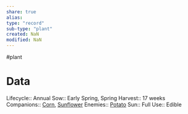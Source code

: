 ```yaml
---
share: true
alias: 
type: "record"
sub-type: "plant"
created: NaN 
modified: NaN
---
```

 #plant 
# Data
Lifecycle:: Annual
Sow:: Early Spring, Spring
Harvest:: 17 weeks
Companions:: [Corn](./Corn.md), [Sunflower](./Sunflower.md)
Enemies:: [Potato](./Potato.md)
Sun:: Full
Use:: Edible

